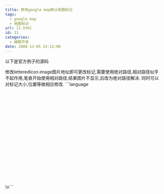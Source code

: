 ```yaml
---
title: 修改google map默认地图标记
tags:
  - google map
  - 地图标记
url: 11.html
id: 11
categories:
  - 编程开发
date: 2008-12-05 15:12:00
---
```


以下是官方例子的源码

修改letteredIcon.image图片地址即可更改标记,需要使用绝对路径,相对路径似乎不起作用,笔者开始使用相对路径,结果图片不显示,后改为绝对路径解决. 同时可以对标记大小,位置等做相应修改. ```language <!DOCTYPE html PUBLIC "-//W3C//DTD XHTML 1.0 Strict//EN" "http://www.w3.org/TR/xhtml1/DTD/xhtml1-strict.dtd"> <html xmlns="http://www.w3.org/1999/xhtml" v="urn:schemas-microsoft-com:vml"> <head> <meta equiv="content-type" content="text/html; charset=utf-8"> <title>Google 地图 JavaScript API 示例: 定制图标</title> <script src="http://ditu.google.com/maps?file=api&v=2&key=ABQIAAAAzr2EBOXUKnm\_jVnk0OJI7xSosDVG8KKPE1-m51RBrvYughuyMxQ-i1QfUnH94QxWIa6N4U6MouMmBA&hl=zh-CN" type="text/javascript"></script> <script type="text/javascript"> function initialize() { if (GBrowserIsCompatible()) { var map = new GMap2(document.getElementById("map\_canvas")); map.setCenter(new GLatLng(39.917,116.397), 14); map.addControl(new GSmallMapControl());  

// 为所有标记创建指定阴影、图标尺寸灯的基础图标 var baseIcon = new GIcon(); baseIcon.shadow = "http://www.google.com/mapfiles/shadow50.png"; baseIcon.iconSize = new GSize(20, 34); baseIcon.shadowSize = new GSize(37, 34); baseIcon.iconAnchor = new GPoint(9, 34); baseIcon.infoWindowAnchor = new GPoint(9, 2); baseIcon.infoShadowAnchor = new GPoint(18, 25);  

// 创建信息窗口显示对应给定索引的字母的标记 function createMarker(point, index) { // Create a lettered icon for this point using our icon class var letter = String.fromCharCode("A".charCodeAt(0) + index); var letteredIcon = new GIcon(baseIcon); letteredIcon.image = "http://www.google.com/mapfiles/marker" + letter + ".png";  

// 设置 GMarkerOptions 对象 markerOptions = { icon:letteredIcon }; var marker = new GMarker(point, markerOptions);  

GEvent.addListener(marker, "click", function() { marker.openInfoWindowHtml("标记 <b>" + letter + "</b>"); }); return marker; }  

// 随机向地图添加 10 个标记 var bounds = map.getBounds(); var southWest = bounds.getSouthWest(); var northEast = bounds.getNorthEast(); var lngSpan = northEast.lng() - southWest.lng(); var latSpan = northEast.lat() - southWest.lat(); for (var i = 0; i < 10; i++) { var latlng = new GLatLng(southWest.lat() + latSpan * Math.random(), southWest.lng() + lngSpan * Math.random()); map.addOverlay(createMarker(latlng, i)); } } } </script> </head> <body onload="initialize()" onunload="GUnload()"> <div id="map_canvas" style="width: 500px; height: 300px"></div> </body> </html>\\n```